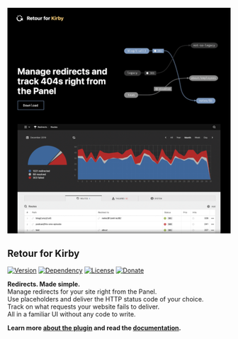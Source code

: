 [![Screenshot](screenshot.png)](https://distantnative.com/retour)

## Retour for Kirby

[![Version](https://img.shields.io/badge/release-3.0.0-4271ae.svg?style=for-the-badge)](https://github.com/distantnative/retour-for-kirby/releases)
[![Dependency](https://img.shields.io/badge/kirby-3.5.0-cca000.svg?style=for-the-badge)](https://getkirby.com/)
[![License](https://img.shields.io/badge/license-MIT-7ea328.svg?style=for-the-badge)](https://opensource.org/licenses/MIT)
[![Donate](https://img.shields.io/badge/support-donate-c82829.svg?style=for-the-badge)](https://paypal.me/distantnative)

**Redirects. Made simple.**  
Manage redirects for your site right from the Panel.  
Use placeholders and deliver the HTTP status code of your choice.  
Track on what requests your website fails to deliver.  
All in a familiar UI without any code to write.  

**Learn more [about the plugin](https://distantnative.com/retour) and read the [documentation](https://distantnative.com/retour/docs).**
